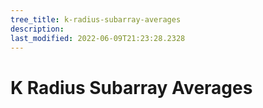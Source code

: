 ```yaml
---
tree_title: k-radius-subarray-averages
description: 
last_modified: 2022-06-09T21:23:28.2328
---
```


# K Radius Subarray Averages

